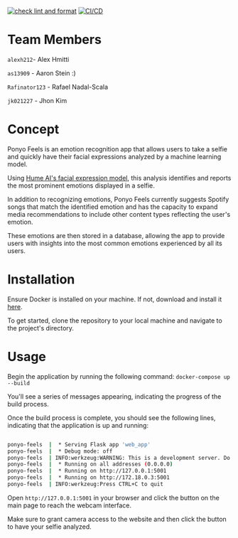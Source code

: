 [![check lint and format](https://github.com/software-students-fall2023/4-containerized-app-exercise-team-team-team-team-team-team/actions/workflows/lint.yml/badge.svg)](https://github.com/software-students-fall2023/4-containerized-app-exercise-team-team-team-team-team-team/actions/workflows/lint.yml)
[![CI/CD](https://github.com/software-students-fall2023/4-containerized-app-exercise-team-team-team-team-team-team/actions/workflows/python-app.yml/badge.svg)](https://github.com/software-students-fall2023/4-containerized-app-exercise-team-team-team-team-team-team/actions/workflows/python-app.yml)


# Team Members
`alexh212`- Alex Hmitti

`as13909` - Aaron Stein :)

`Rafinator123` - Rafael Nadal-Scala

`jk021227` - Jhon Kim 

# Concept

Ponyo Feels is an emotion recognition app that allows users to take a selfie and quickly have their facial expressions analyzed by a machine learning model. 

Using [Hume AI's facial expression model](https://hume.ai/products/facial-expression-model/), this analysis identifies and reports the most prominent emotions displayed in a selfie. 

In addition to recognizing emotions, Ponyo Feels currently suggests Spotify songs that match the identified emotion and has the capacity to expand media recommendations to include other content types reflecting the user's emotion. 

These emotions are then stored in a database, allowing the app to provide users with insights into the most common emotions experienced by all its users.

# Installation
Ensure Docker is installed on your machine. If not, download and install it [here](https://www.docker.com/products/docker-desktop/).

To get started, clone the repository to your local machine and navigate to the project's directory. 

# Usage
Begin the application by running the following command: `docker-compose up --build`

You'll see a series of messages appearing, indicating the progress of the build process.

Once the build process is complete, you should see the following lines, indicating that the application is up and running:

```bash

ponyo-feels  |  * Serving Flask app 'web_app'
ponyo-feels  |  * Debug mode: off
ponyo-feels  | INFO:werkzeug:WARNING: This is a development server. Do not use it in a production deployment. Use a production WSGI server instead.
ponyo-feels  |  * Running on all addresses (0.0.0.0)
ponyo-feels  |  * Running on http://127.0.0.1:5001
ponyo-feels  |  * Running on http://172.18.0.3:5001
ponyo-feels  | INFO:werkzeug:Press CTRL+C to quit

```

Open `http://127.0.0.1:5001` in your browser and click the button on the main page to reach the webcam interface. 

Make sure to grant camera access to the website and then click the button to have your selfie analyzed.
